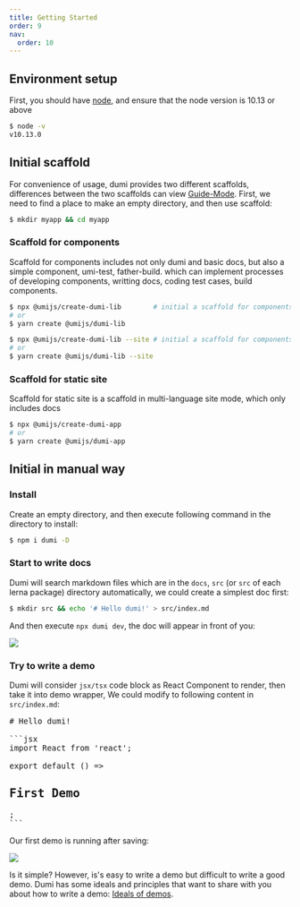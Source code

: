 ```yaml
---
title: Getting Started
order: 9
nav:
  order: 10
---
```


## Environment setup

First, you should have [node](https://nodejs.org/en/), and ensure that the node version is 10.13 or above

```bash
$ node -v
v10.13.0
```

## Initial scaffold

For convenience of usage, dumi provides two different scaffolds, differences between the two scaffolds can view [Guide-Mode](/guide/mode). First, we need to find a place to make an empty directory, and then use scaffold:

```bash
$ mkdir myapp && cd myapp
```

### Scaffold for components

Scaffold for components includes not only dumi and basic docs, but also a simple component, umi-test, father-build. which can implement processes of developing components, writting docs, coding test cases, build components.

```bash
$ npx @umijs/create-dumi-lib        # initial a scaffold for components in doc mode
# or
$ yarn create @umijs/dumi-lib

$ npx @umijs/create-dumi-lib --site # initial a scaffold for components in site mode
# or
$ yarn create @umijs/dumi-lib --site
```

### Scaffold for static site

Scaffold for static site is a scaffold in multi-language site mode, which only includes docs

```bash
$ npx @umijs/create-dumi-app
# or
$ yarn create @umijs/dumi-app
```

## Initial in manual way

### Install

Create an empty directory, and then execute following command in the directory to install:

```bash
$ npm i dumi -D
```

### Start to write docs

Dumi will search markdown files which are in the `docs`, `src` (or `src` of each lerna package) directory automatically, we could create a simplest doc first:

```bash
$ mkdir src && echo '# Hello dumi!' > src/index.md
```

And then execute `npx dumi dev`, the doc will appear in front of you:

![](https://gw.alipayobjects.com/zos/bmw-prod/ed83bd75-06c5-4aa5-a149-5918b072cbee/k7a3kkzb_w1978_h1330.png)

### Try to write a demo

Dumi will consider `jsx/tsx` code block as React Component to render, then take it into demo wrapper, We could modify to following content in `src/index.md`:

<pre>
# Hello dumi!

```jsx
import React from 'react';

export default () => <h2>First Demo</h2>;
```
</pre>

Our first demo is running after saving:

![](https://gw.alipayobjects.com/zos/bmw-prod/a74b9643-b1db-48b0-83b1-67d15e13b6fc/k7a3sl0s_w1988_h1310.png)

Is it simple? However, is's easy to write a demo but difficult to write a good demo. Dumi has some ideals and principles that want to share with you about how to write a demo: [Ideals of demos](/guide/demo-principle).
